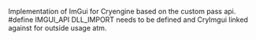 Implementation of ImGui for Cryengine based on the custom pass api.
#define  IMGUI_API DLL_IMPORT
needs to be defined and CryImgui linked against for outside usage atm.